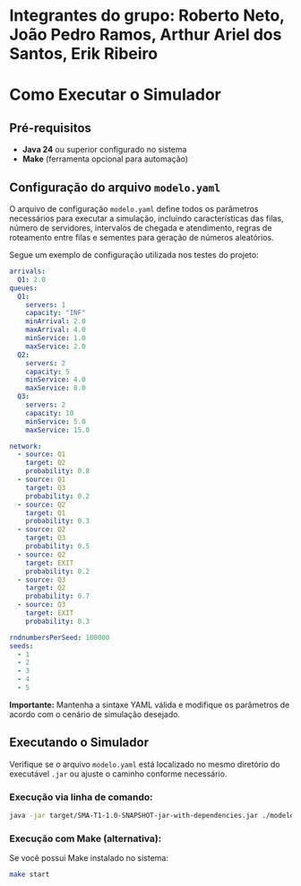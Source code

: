 # Integrantes do grupo: Roberto Neto, João Pedro Ramos, Arthur Ariel dos Santos, Erik Ribeiro

# Como Executar o Simulador

## Pré-requisitos

- **Java 24** ou superior configurado no sistema
- **Make** (ferramenta opcional para automação)

## Configuração do arquivo `modelo.yaml`

O arquivo de configuração `modelo.yaml` define todos os parâmetros necessários para executar a simulação, incluindo características das filas, número de servidores, intervalos de chegada e atendimento, regras de roteamento entre filas e sementes para geração de números aleatórios.

Segue um exemplo de configuração utilizada nos testes do projeto:

```yaml
arrivals:
  Q1: 2.0
queues:
  Q1:
    servers: 1
    capacity: "INF"
    minArrival: 2.0
    maxArrival: 4.0
    minService: 1.0
    maxService: 2.0
  Q2:
    servers: 2
    capacity: 5
    minService: 4.0
    maxService: 8.0
  Q3:
    servers: 2
    capacity: 10
    minService: 5.0
    maxService: 15.0

network:
  - source: Q1
    target: Q2
    probability: 0.8
  - source: Q1
    target: Q3
    probability: 0.2
  - source: Q2
    target: Q1
    probability: 0.3
  - source: Q2
    target: Q3
    probability: 0.5
  - source: Q2
    target: EXIT
    probability: 0.2
  - source: Q3
    target: Q2
    probability: 0.7
  - source: Q3
    target: EXIT
    probability: 0.3

rndnumbersPerSeed: 100000
seeds:
  - 1
  - 2
  - 3
  - 4
  - 5
```

**Importante:** Mantenha a sintaxe YAML válida e modifique os parâmetros de acordo com o cenário de simulação desejado.

## Executando o Simulador

Verifique se o arquivo `modelo.yaml` está localizado no mesmo diretório do executável `.jar` ou ajuste o caminho conforme necessário.

### Execução via linha de comando:

```bash
java -jar target/SMA-T1-1.0-SNAPSHOT-jar-with-dependencies.jar ./modelo.yaml
```

### Execução com Make (alternativa):

Se você possui Make instalado no sistema:

```bash
make start
```
